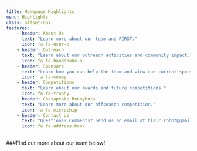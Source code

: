 ```yaml
---
title: Homepage Highlights
menu: Highlights
class: offset-box
features:
    - header: About Us
      text: "Learn more about our team and FIRST."
      icon: fa fa-user-o
    - header: Outreach
      text: "Learn about our outreach activities and community impact."
      icon: fa fa-handshake-o
    - header: Sponsors
      text: "Learn how you can help the team and view our current sponsors."
      icon: fa fa-money
    - header: Competitions
      text: "Learn about our awards and future competitions."
      icon: fa fa-trophy
    - header: Chesapeake Bunnybots
      text: "Learn more about our offseason competition."
      icon: fa fa-microchip
    - header: Contact Us
      text: "Questions? Comments? Send us an email at blair.robot@gmail.com, or click here for other contact information."
      icon: fa fa-address-book
---
```


###Find out more about our team below!
